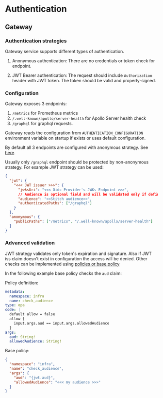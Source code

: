 # Authentication

## Gateway

### Authentication strategies

Gateway service supports different types of authentication.

1. Anonymous authentication: There are no credentials or token check for endpoint.

2. JWT Bearer authentication: The request should include `Authorization` header with JWT token. The token should be valid and properly-signed.

### Configuration

Gateway exposes 3 endpoints:

1. `/metrics` for Prometheus metrics
2. `/.well-known/apollo/server-health` for Apollo Server health check
3. `/graphql` for graphql requests.

Gateway reads the configuration from `AUTHENTICATION_CONFIGURATION` environment variable on startup if exists or uses default configuration.

By default all 3 endpoints are configured with anonymous strategy. See [here](../services/src/modules/config.ts).

Usually only `/graphql` endpoint should be protected by non-anonymous strategy. For example JWT strategy can be used:

```json
{
  "jwt": {
    "<<< JWT issuer >>>": {
      "jwksUri": "<<< Oidc Provider's JWKs Endpoint >>>",
      // Audience is optional field and will be validated only if defined. See below another way to validate audience using policies.
      "audience": "<<Stitch audience>>",
      "authenticatedPaths": ["/graphql"]
    }
  },
  "anonymous": {
    "publicPaths": ["/metrics", "/.well-known/apollo/server-health"]
  }
}
```

### Advanced validation

JWT strategy validates only token's expiration and signature. Also if JWT iss claim doesn't exist in configuration the access will be denied. Other checks can be implemented using [policies or base policy](./authorization.md)

In the following example base policy checks the `aud` claim:

Policy definition:

```yaml
metadata:
  namespace: infra
  name: check_audience
type: opa
code: |
  default allow = false
  allow {
    input.args.aud == input.args.allowedAudience
  }
args:
  aud: String!
  allowedAudience: String!
```

Base policy:

```json
{
  "namespace": "infra",
  "name": "check_audience",
  "args": {
    "aud": "{jwt.aud}",
    "allowedAudience": "<<< my audience >>>"
  }
}
```
